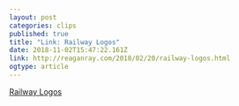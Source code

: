 ```yaml
---
layout: post 
categories: clips 
published: true 
title: "Link: Railway Logos" 
date: 2018-11-02T15:47:22.161Z 
link: http://reaganray.com/2018/02/20/railway-logos.html 
ogtype: article 
---
```

[ Railway Logos ]( http://reaganray.com/2018/02/20/railway-logos.html ) 
